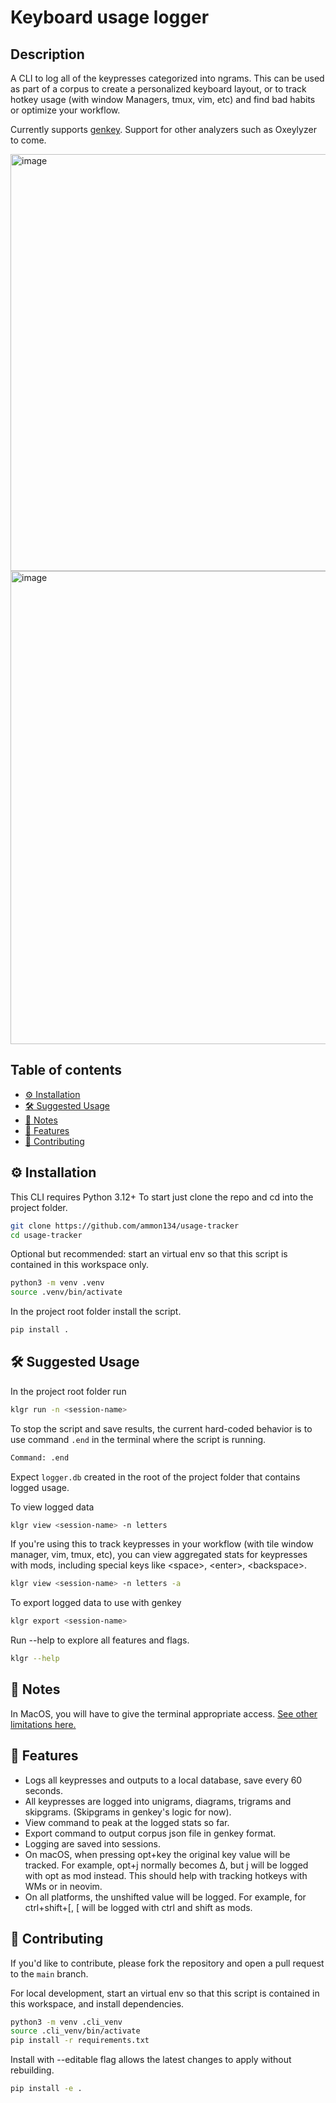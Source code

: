 # Keyboard usage logger

## Description

A CLI to log all of the keypresses categorized into ngrams.
This can be used as part of a corpus to create a personalized keyboard layout,
or to track hotkey usage (with window Managers, tmux, vim, etc) and find bad habits
or optimize your workflow.

Currently supports [genkey](https://github.com/semilin/genkey).
Support for other analyzers such as Oxeylyzer to come.

<img width="667" alt="image" src="https://github.com/user-attachments/assets/1f4fc03b-2ce2-4552-a6af-ff96a2c5a078">
<img width="757" alt="image" src="https://github.com/user-attachments/assets/b1d16057-677f-4e03-acf2-b2dd94193cac">


## Table of contents

<!-- toc -->

- [⚙️ Installation](#%E2%9A%99%EF%B8%8F-installation)
- [🛠️ Suggested Usage](#%F0%9F%9B%A0%EF%B8%8F-suggested-usage)
- [💬 Notes](#%F0%9F%92%AC-notes)
- [🚀 Features](#%F0%9F%9A%80-features)
- [🤝 Contributing](#%F0%9F%A4%9D-contributing)

<!-- tocstop -->

## ⚙️ Installation

This CLI requires Python 3.12+
To start just clone the repo and cd into the project folder.

```sh
git clone https://github.com/ammon134/usage-tracker
cd usage-tracker
```

Optional but recommended:
start an virtual env so that this script is contained in this workspace only.

```sh
python3 -m venv .venv
source .venv/bin/activate
```

In the project root folder install the script.

```sh
pip install .
```

## 🛠️ Suggested Usage

In the project root folder run

```sh
klgr run -n <session-name>
```

To stop the script and save results, the current hard-coded behavior is to
use command `.end` in the terminal where the script is running.

```sh
Command: .end
```

Expect `logger.db` created in the root of the project folder
that contains logged usage.

To view logged data

```sh
klgr view <session-name> -n letters
```

If you're using this to track keypresses in your workflow (with tile window manager,
vim, tmux, etc), you can view aggregated stats for keypresses with mods, including
special keys like \<space\>, \<enter\>, \<backspace\>.

```sh
klgr view <session-name> -n letters -a
```

To export logged data to use with genkey

```sh
klgr export <session-name>
```

Run --help to explore all features and flags.

```sh
klgr --help
```

## 💬 Notes

In MacOS, you will have to give the terminal appropriate access.
[See other limitations here.](https://pynput.readthedocs.io/en/latest/limitations.html)

## 🚀 Features

- Logs all keypresses and outputs to a local database, save every 60 seconds.
- All keypresses are logged into unigrams, diagrams, trigrams and skipgrams.
  (Skipgrams in genkey's logic for now).
- View command to peak at the logged stats so far.
- Export command to output corpus json file in genkey format.
- Logging are saved into sessions.
- On macOS, when pressing opt+key the original key value will be tracked. For example,
  opt+j normally becomes ∆, but j will be logged with opt as mod instead. This
  should help with tracking hotkeys with WMs or in neovim.
- On all platforms, the unshifted value will be logged. For example, for ctrl+shift+\[,
  \[ will be logged with ctrl and shift as mods.

## 🤝 Contributing

If you'd like to contribute, please fork the repository and open a pull request
to the `main` branch.

For local development, start an virtual env so that this script is contained in
this workspace, and install dependencies.

```sh
python3 -m venv .cli_venv
source .cli_venv/bin/activate
pip install -r requirements.txt
```

Install with --editable flag allows the latest changes to apply without rebuilding.

```sh
pip install -e .
```
